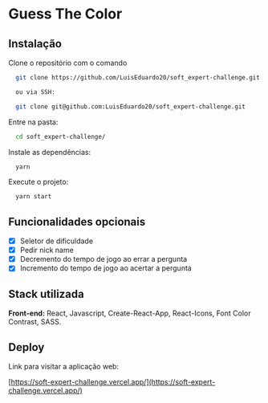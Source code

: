 # Guess The Color

## Instalação

Clone o repositório com o comando

```bash
  git clone https://github.com/LuisEduardo20/soft_expert-challenge.git

  ou via SSH:

  git clone git@github.com:LuisEduardo20/soft_expert-challenge.git
```

Entre na pasta:

```bash
  cd soft_expert-challenge/
```

Instale as dependências:

```bash
  yarn
```

Execute o projeto:

```bash
  yarn start
```

## Funcionalidades opcionais

- [x] Seletor de dificuldade
- [x] Pedir nick name
- [x] Decremento do tempo de jogo ao errar a pergunta
- [x] Incremento do tempo de jogo ao acertar a pergunta

## Stack utilizada

**Front-end:** React, Javascript, Create-React-App, React-Icons, Font Color Contrast, SASS.

## Deploy

Link para visitar a aplicação web:

[https://soft-expert-challenge.vercel.app/](https://soft-expert-challenge.vercel.app/)
